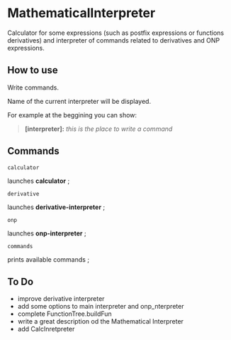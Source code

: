 # MathematicalInterpreter
Calculator for some expressions (such as postfix expressions or functions derivatives) and interpreter of commands related to derivatives and ONP expressions.

## How to use
Write commands. 

Name of the current interpreter will be displayed.

For example at the beggining you can show:

> **[interpreter]:** _this is the place to write a command_


## Commands
```
calculator
```
launches **calculator** ; 
```
derivative
```
launches **derivative-interpreter** ;
```
onp
```
launches **onp-interpreter** ;
```
commands
```
prints available commands ;

## To Do
- improve derivative interpreter
- add some options to main interpreter and onp_nterpreter
- complete FunctionTree.buildFun
- write a great description od the Mathematical Interpreter
- add CalcInretpreter
